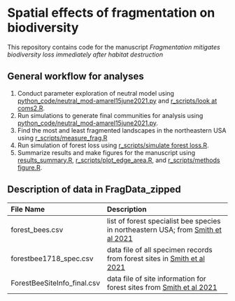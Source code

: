# Spatial effects of fragmentation on biodiversity

This repository contains code for the manuscript *Fragmentation mitigates biodiversity loss immediately after habitat destruction*

## General workflow for analyses

1. Conduct parameter exploration of neutral model using [python_code/neutral_mod-amarel15june2021.py](https://github.com/cmsmith91/fragmentation/blob/main/python_code/neutral_mod-amarel15june2021.py) and [r_scripts/look at coms2.R](https://github.com/cmsmith91/fragmentation/blob/main/r_scripts/look%20at%20coms2.R).
2. Run simulations to generate final communities for analysis using [python_code/neutral_mod-amarel15june2021.py](https://github.com/cmsmith91/fragmentation/blob/main/python_code/neutral_mod-amarel15june2021.py).
3. Find the most and least fragmented landscapes in the northeastern USA using [r_scripts/measure_frag.R](https://github.com/cmsmith91/fragmentation/blob/main/r_scripts/measure_frag.R)
4. Run simulation of forest loss using [r_scripts/simulate forest loss.R](https://github.com/cmsmith91/fragmentation/blob/main/r_scripts/simulate%20forest%20loss.R).
5. Summarize results and make figures for the  manuscript using [results_summary.R](https://github.com/cmsmith91/fragmentation/blob/main/r_scripts/results_summary.R), [r_scripts/plot_edge_area.R](https://github.com/cmsmith91/fragmentation/blob/main/r_scripts/plot_edge_area.R), and [r_scripts/methods figure.R](https://github.com/cmsmith91/fragmentation/blob/main/r_scripts/methods%20figure.R).


## Description of data in FragData_zipped

| File Name  | Description  | 
| :------------ |:---------------| 
| forest_bees.csv      | list of forest specialist bee species in northeastern USA; from [Smith et al 2021](https://www.sciencedirect.com/science/article/pii/S0006320721002548) | 
| forestbee1718_spec.csv      | data file of all specimen records from forest sites in [Smith et al 2021](https://www.sciencedirect.com/science/article/pii/S0006320721002548)        |   
| ForestBeeSiteInfo_final.csv | data file of site information for forest sites from [Smith et al 2021](https://www.sciencedirect.com/science/article/pii/S0006320721002548)        | 
